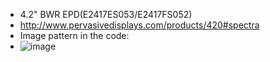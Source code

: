 * 4.2" BWR EPD(E2417ES053/E2417FS052)
* http://www.pervasivedisplays.com/products/420#spectra
* Image pattern in the code:
* ![image](https://github.com/Hardy-PDi/ePaper_PervasiveDisplays/blob/master/4.20_BWR/4.2_BWR.png)
